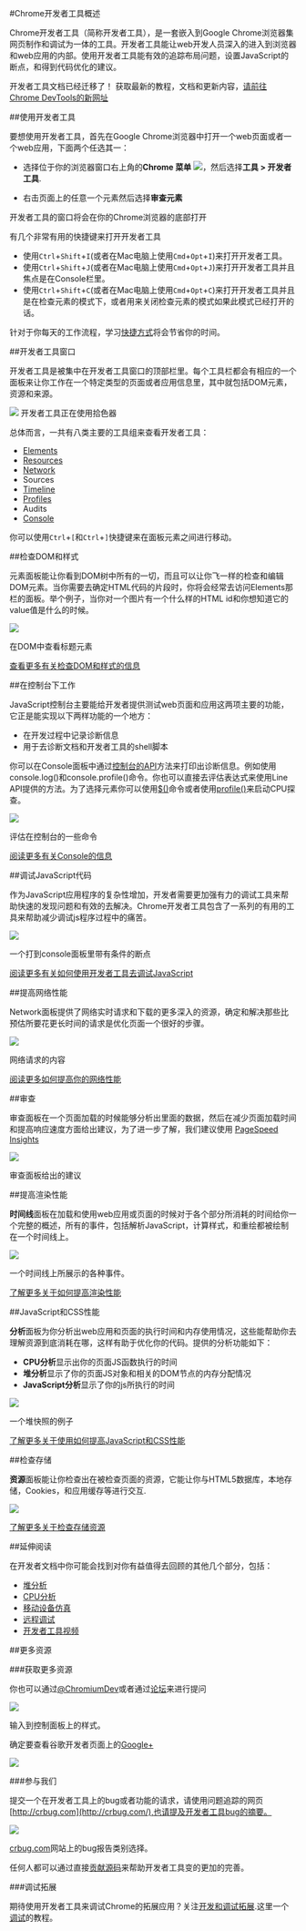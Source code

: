 #Chrome开发者工具概述

Chrome开发者工具（简称开发者工具），是一套嵌入到Google Chrome浏览器集网页制作和调试为一体的工具。开发者工具能让web开发人员深入的进入到浏览器和web应用的内部。使用开发者工具能有效的追踪布局问题，设置JavaScript的断点，和得到代码优化的建议。

开发者工具文档已经迁移了！
获取最新的教程，文档和更新内容，[请前往Chrome DevTools的新网址](https://developers.google.com/web/tools/chrome-devtools/)


##使用开发者工具

要想使用开发者工具，首先在Google Chrome浏览器中打开一个web页面或者一个web应用，下面两个任选其一：

* 选择位于你的浏览器窗口右上角的**Chrome 菜单** ![](https://developer.chrome.com/devtools/images/chrome-menu.png)，然后选择**工具 > 开发者工具**.

* 右击页面上的任意一个元素然后选择**审查元素**

开发者工具的窗口将会在你的Chrome浏览器的底部打开

有几个非常有用的快捷键来打开开发者工具

* 使用`Ctrl`+`Shift`+`I`(或者在Mac电脑上使用`Cmd`+`Opt`+`I`)来打开开发者工具。
* 使用`Ctrl`+`Shift`+`J`(或者在Mac电脑上使用`Cmd`+`Opt`+`J`)来打开开发者工具并且焦点是在Console栏里。
* 使用`Ctrl`+`Shift`+`C`(或者在Mac电脑上使用`Cmd`+`Opt`+`C`)来打开开发者工具并且是在检查元素的模式下，或者用来关闭检查元素的模式如果此模式已经打开的话。

针对于你每天的工作流程，学习[快捷方式](https://developer.chrome.com/devtools/docs/shortcuts)将会节省你的时间。


##开发者工具窗口

开发者工具是被集中在开发者工具窗口的顶部栏里。每个工具栏都会有相应的一个面板来让你工作在一个特定类型的页面或者应用信息里，其中就包括DOM元素，资源和来源。

![](https://developer.chrome.com/devtools/images/devtools-window.png)
开发者工具正在使用拾色器

总体而言，一共有八类主要的工具组来查看开发者工具：

* [Elements](https://developer.chrome.com/devtools/docs/dom-and-styles)
* [Resources](https://developer.chrome.com/devtools/docs/resource-panel)
* [Network](https://developer.chrome.com/devtools/docs/network)
* Sources
* [Timeline](https://developer.chrome.com/devtools/docs/timeline)
* [Profiles](https://developer.chrome.com/devtools/docs/profiles)
* Audits
* [Console](https://developer.chrome.com/devtools/docs/console)

你可以使用`Ctrl`+`[`和`Ctrl`+`]`快捷键来在面板元素之间进行移动。

##检查DOM和样式

元素面板能让你看到DOM树中所有的一切，而且可以让你飞一样的检查和编辑DOM元素。当你需要去确定HTML代码的片段时，你将会经常去访问Elements那栏的面板。举个例子，当你对一个图片有一个什么样的HTML id和你想知道它的value值是什么的时候。

![](https://developer.chrome.com/devtools/images/elements-panel.png)

在DOM中查看标题元素

[查看更多有关检查DOM和样式的信息](https://developer.chrome.com/devtools/docs/dom-and-styles)


##在控制台下工作

JavaScript控制台主要能给开发者提供测试web页面和应用这两项主要的功能，它正是能实现以下两样功能的一个地方：

* 在开发过程中记录诊断信息
* 用于去诊断文档和开发者工具的shell脚本

你可以在Console面板中通过[控制台的API](https://developer.chrome.com/devtools/docs/commandline-api)方法来打印出诊断信息。例如使用console.log()和console.profile()命令。你也可以直接去评估表达式来使用Line API提供的方法。为了选择元素你可以使用[$()](https://developer.chrome.com/devtools/docs/commandline-api#selector)命令或者使用[profile()](https://developer.chrome.com/devtools/docs/commandline-api#profilename)来启动CPU探查。

![](https://developer.chrome.com/devtools/docs/console-files/expression-evaluation.png)

评估在控制台的一些命令

[阅读更多有关Console的信息](https://developer.chrome.com/devtools/docs/console)

##调试JavaScript代码

作为JavaScript应用程序的复杂性增加，开发者需要更加强有力的调试工具来帮助快速的发现问题和有效的去解决。Chrome开发者工具包含了一系列的有用的工具来帮助减少调试js程序过程中的痛苦。

 ![](https://developer.chrome.com/devtools/images/js-debugging.png)

 一个打到console面板里带有条件的断点

 [阅读更多有关如何使用开发者工具去调试JavaScript](https://developer.chrome.com/devtools/docs/javascript-debugging)

 ##提高网络性能

Network面板提供了网络实时请求和下载的更多深入的资源，确定和解决那些比预估所要花更长时间的请求是优化页面一个很好的步骤。

![](https://developer.chrome.com/devtools/images/network-panel.png)

网络请求的内容

[阅读更多如何提高你的网络性能](https://developer.chrome.com/devtools/docs/network)

##审查

审查面板在一个页面加载的时候能够分析出里面的数据，然后在减少页面加载时间和提高响应速度方面给出建议，为了进一步了解，我们建议使用 [PageSpeed Insights](https://developers.google.com/speed/pagespeed/insights/)

![](https://developer.chrome.com/devtools/images/audits-panel.png)

审查面板给出的建议

##提高渲染性能

**时间线**面板在加载和使用web应用或页面的时候对于各个部分所消耗的时间给你一个完整的概述，所有的事件，包括解析JavaScript，计算样式，和重绘都被绘制在一个时间线上。

![](https://developer.chrome.com/devtools/images/timeline-panel.png)

一个时间线上所展示的各种事件。

[了解更多关于如何提高渲染性能](https://developer.chrome.com/devtools/docs/timeline)

##JavaScript和CSS性能

**分析**面板为你分析出web应用和页面的执行时间和内存使用情况，这些能帮助你去理解资源到底消耗在哪，这样有助于优化你的代码。提供的分析功能如下：

*  **CPU分析**显示出你的页面JS函数执行的时间
*  **堆分析**显示了你的页面JS对象和相关的DOM节点的内存分配情况
*  **JavaScript分析**显示了你的js所执行的时间

![](https://developer.chrome.com/devtools/images/profiles-panel.png)

一个堆快照的例子

[了解更多关于使用如何提高JavaScript和CSS性能](https://developer.chrome.com/devtools/docs/profiles)

##检查存储

**资源**面板能让你检查出在被检查页面的资源，它能让你与HTML5数据库，本地存储，Cookies，和应用缓存等进行交互.

![](https://developer.chrome.com/devtools/images/resources-panel.png)

[了解更多关于检查存储资源](https://developer.chrome.com/devtools/images/resources-panel.png)


##延伸阅读

在开发者文档中你可能会找到对你有益值得去回顾的其他几个部分，包括：

* [堆分析](https://developer.chrome.com/devtools/docs/heap-profiling)
* [CPU分析](https://developer.chrome.com/devtools/docs/cpu-profiling)
* [移动设备仿真](https://developer.chrome.com/devtools/docs/device-mode)
* [远程调试](https://developer.chrome.com/devtools/docs/remote-debugging)
* [开发者工具视频](https://developer.chrome.com/devtools/docs/videos)

##更多资源

###获取更多资源

你也可以通过[@ChromiumDev](http://twitter.com/ChromiumDev)或者通过[论坛](https://groups.google.com/forum/?fromgroups#!forum/google-chrome-developer-tools)来进行提问

![](https://developer.chrome.com/devtools/images/image13.png)

输入到控制面板上的样式。

确定要查看谷歌开发者页面上的[Google+](https://plus.google.com/+GoogleChromeDevelopers/posts)

![](https://developer.chrome.com/devtools/images/chrome-devs-gplus.png)



###参与我们

提交一个在开发者工具上的bug或者功能的请求，请使用问题追踪的网页 [http://crbug.com](http://crbug.com/),也请提及开发者工具bug的摘要。

![](https://developer.chrome.com/devtools/images/crbug.png)

[crbug.com](http://crbug.com/)网站上的bug报告类别选择。

任何人都可以通过直接[贡献源码](https://developer.chrome.com/devtools/docs/contributing)来帮助开发者工具变的更加的完善。

###调试拓展

期待使用开发者工具来调试Chrome的拓展应用？关注[开发和调试拓展](http://www.youtube.com/watch?v=IP0nMv_NI1s).这里一个[调试](https://developer.chrome.com/extensions/tut_debugging)的教程。










